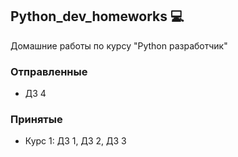 ## Python_dev_homeworks :computer:
Домашние работы по курсу "Python разработчик"

### Отправленные
- ДЗ 4

### Принятые
- Курс 1: ДЗ 1, ДЗ 2, ДЗ 3
